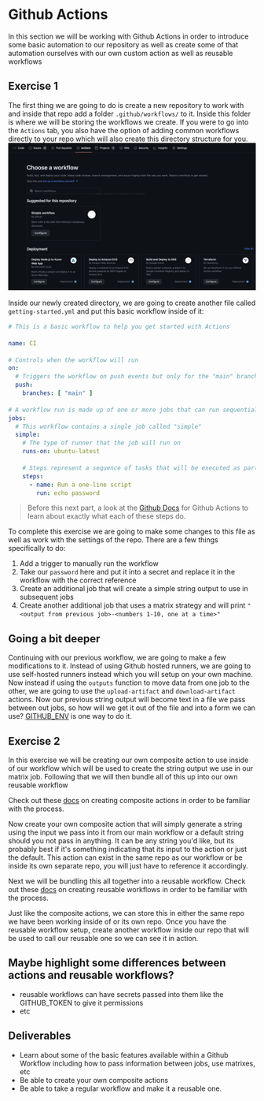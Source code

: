 # Github Actions

 In this section we will be working with Github Actions in order to introduce some basic automation to our repository as well as create some of that automation ourselves with our own custom action as well as reusable workflows

## Exercise 1

 The first thing we are going to do is create a new repository to work with and inside that repo add a folder `.github/workflows/` to it. Inside this folder is where we will be storing the workflows we create. If you were to go into the `Actions` tab, you also have the option of adding common workflows directly to your repo which will also create this directory structure for you.
![Getting started with Github Actions](img9/getting-started.png ':size=912x162')

Inside our newly created directory, we are going to create another file called `getting-started.yml` and put this basic workflow inside of it:
```yaml
# This is a basic workflow to help you get started with Actions

name: CI

# Controls when the workflow will run
on:
  # Triggers the workflow on push events but only for the "main" branch
  push:
    branches: [ "main" ]

# A workflow run is made up of one or more jobs that can run sequentially or in parallel
jobs:
  # This workflow contains a single job called "simple"
  simple:
    # The type of runner that the job will run on
    runs-on: ubuntu-latest

    # Steps represent a sequence of tasks that will be executed as part of the job
    steps:
      - name: Run a one-line script
        run: echo password
```
> Before this next part, a look at the [Github Docs](https://docs.github.com/en/actions/learn-github-actions/understanding-github-actions) for Github Actions to learn about exactly what each of these steps do.

To complete this exercise we are going to make some changes to this file as well as work with the settings of the repo. There are a few things specifically to do:
  1. Add a trigger to manually run the workflow
  2. Take our `password` here and put it into a secret and replace it in the workflow with the correct reference
  3. Create an additional job that will create a simple string output to use in subsequent jobs
  4. Create another additional job that uses a matrix strategy and will print `"<output from previous job>-<numbers 1-10, one at a time>"`

## Going a bit deeper

 Continuing with our previous workflow, we are going to make a few modifications to it.  Instead of using Github hosted runners, we are going to use self-hosted runners instead which you will setup on your own machine.  Now instead if using the `outputs` function to move data from one job to the other, we are going to use the `upload-artifact` and `download-artifact` actions. Now our previous string output will become text in a file we pass between out jobs, so how will we get it out of the file and into a form we can use? [GITHUB_ENV](https://docs.github.com/en/actions/using-workflows/workflow-commands-for-github-actions#setting-an-environment-variable) is one way to do it.

## Exercise 2

 In this exercise we will be creating our own composite action to use inside of our workflow which will be used to create the string output we use in our matrix job. Following that we will then bundle all of this up into our own reusable workflow

 Check out these [docs](https://docs.github.com/en/actions/creating-actions/creating-a-composite-action) on creating composite actions in order to be familiar with the process.

 Now create your own composite action that will simply generate a string using the input we pass into it from our main workflow or a default string should you not pass in anything.  It can be any string you'd like, but its probably best if it's something indicating that its input to the action or just the default.  This action can exist in the same repo as our workflow or be inside its own separate repo, you will just have to reference it accordingly.

 Next we will be bundling this all together into a reusable workflow.  Check out these [docs](https://docs.github.com/en/actions/creating-actions/creating-a-composite-action) on creating reusable workflows in order to be familiar with the process.

 Just like the composite actions, we can store this in either the same repo we have been working inside of or its own repo.  Once you have the reusable workflow setup, create another workflow inside our repo that will be used to call our reusable one so we can see it in action.

## Maybe highlight some differences between actions and reusable workflows?

- reusable workflows can have secrets passed into them like the GITHUB_TOKEN to give it permissions
- etc

## Deliverables

- Learn about some of the basic features available within a Github Workflow including how to pass information between jobs, use matrixes, etc
- Be able to create your own composite actions
- Be able to take a regular workflow and make it a reusable one.
